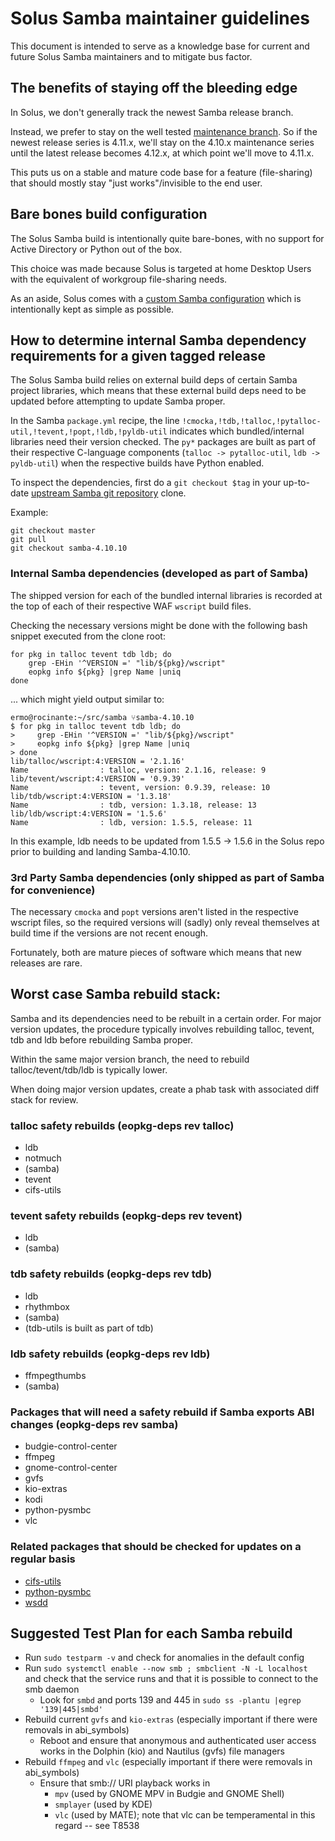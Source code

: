 # Solus Samba maintainer guidelines

This document is intended to serve as a knowledge base for current and future Solus Samba maintainers and to mitigate bus factor.


## The benefits of staying off the bleeding edge

In Solus, we don't generally track the newest Samba release branch.

Instead, we prefer to stay on the well tested [maintenance branch](https://wiki.samba.org/index.php/Samba_Release_Planning#Samba_Release_Planning_and_Supported_Release_Lifetime).  So if the newest release series is 4.11.x, we'll stay on the 4.10.x maintenance series until the latest release becomes 4.12.x, at which point we'll move to 4.11.x.

This puts us on a stable and mature code base for a feature (file-sharing) that should mostly stay "just works"/invisible to the end user.


## Bare bones build configuration

The Solus Samba build is intentionally quite bare-bones, with no support for Active Directory or Python out of the box.

This choice was made because Solus is targeted at home Desktop Users with the equivalent of workgroup file-sharing needs.

As an aside, Solus comes with a [custom Samba configuration](https://getsol.us/articles/software/samba/en/) which is intentionally kept as simple as possible.


## How to determine internal Samba dependency requirements for a given tagged release

The Solus Samba build relies on external build deps of certain Samba project libraries, which means that these external build deps need to be updated before attempting to update Samba proper.

In the Samba `package.yml` recipe, the line `!cmocka,!tdb,!talloc,!pytalloc-util,!tevent,!popt,!ldb,!pyldb-util` indicates which bundled/internal libraries need their version checked.  The `py*` packages are built as part of their respective C-language components (`talloc -> pytalloc-util`, `ldb -> pyldb-util`) when the respective builds have Python enabled.

To inspect the dependencies, first do a `git checkout $tag` in your up-to-date [upstream Samba git repository](https://gitlab.com/samba-team/samba) clone. 

Example:

```
git checkout master
git pull
git checkout samba-4.10.10
```

### Internal Samba dependencies (developed as part of Samba)

The shipped version for each of the bundled internal libraries is recorded at the top of each of their respective WAF `wscript` build files.

Checking the necessary versions might be done with the following bash snippet executed from the clone root:

```
for pkg in talloc tevent tdb ldb; do
    grep -EHin '^VERSION =' "lib/${pkg}/wscript"
    eopkg info ${pkg} |grep Name |uniq
done
```

... which might yield output similar to:


```
ermo@rocinante:~/src/samba ⑂samba-4.10.10
$ for pkg in talloc tevent tdb ldb; do
>     grep -EHin '^VERSION =' "lib/${pkg}/wscript"
>     eopkg info ${pkg} |grep Name |uniq
> done
lib/talloc/wscript:4:VERSION = '2.1.16'
Name                : talloc, version: 2.1.16, release: 9
lib/tevent/wscript:4:VERSION = '0.9.39'
Name                : tevent, version: 0.9.39, release: 10
lib/tdb/wscript:4:VERSION = '1.3.18'
Name                : tdb, version: 1.3.18, release: 13
lib/ldb/wscript:4:VERSION = '1.5.6'
Name                : ldb, version: 1.5.5, release: 11

```

In this example, ldb needs to be updated from 1.5.5 -> 1.5.6 in the Solus repo prior to building and landing Samba-4.10.10.

### 3rd Party Samba dependencies (only shipped as part of Samba for convenience)

The necessary `cmocka` and `popt` versions aren't listed in the respective wscript files, so the required versions will (sadly) only reveal themselves at build time if the versions are not recent enough.

Fortunately, both are mature pieces of software which means that new releases are rare.


## Worst case Samba rebuild stack:

Samba and its dependencies need to be rebuilt in a certain order.  For major version updates, the procedure typically involves rebuilding talloc, tevent, tdb and ldb before rebuilding Samba proper.

Within the same major version branch, the need to rebuild talloc/tevent/tdb/ldb is typically lower.

When doing major version updates, create a phab task with associated diff stack for review.

### talloc safety rebuilds (eopkg-deps rev talloc)

- ldb
- notmuch
- (samba)
- tevent
- cifs-utils 

### tevent safety rebuilds (eopkg-deps rev tevent)

- ldb
- (samba)

### tdb safety rebuilds (eopkg-deps rev tdb)

- ldb
- rhythmbox
- (samba)
- (tdb-utils is built as part of tdb)

### ldb safety rebuilds (eopkg-deps rev ldb)

- ffmpegthumbs
- (samba)

### Packages that will need a safety rebuild if Samba exports ABI changes (eopkg-deps rev samba)

- budgie-control-center
- ffmpeg
- gnome-control-center
- gvfs
- kio-extras
- kodi
- python-pysmbc
- vlc

### Related packages that should be checked for updates on a regular basis

- [cifs-utils](https://www.samba.org/ftp/linux-cifs/cifs-utils/)
- [python-pysmbc](https://files.pythonhosted.org/packages/source/p/pysmbc/)
- [wsdd](https://github.com/christgau/wsdd/tags)

## Suggested Test Plan for each Samba rebuild

- Run `sudo testparm -v` and check for anomalies in the default config
- Run `sudo systemctl enable --now smb ; smbclient -N -L localhost` and check that the service runs and that it is possible to connect to the smb daemon
  - Look for `smbd` and ports 139 and 445 in `sudo ss -plantu |egrep '139|445|smbd'`
- Rebuild current `gvfs` and `kio-extras` (especially important if there were removals in abi_symbols)
  - Reboot and ensure that anonymous and authenticated user access works in the Dolphin (kio) and Nautilus (gvfs) file managers
- Rebuild `ffmpeg` and `vlc` (especially important if there were removals in abi_symbols)
  - Ensure that smb:// URI playback works in
    - `mpv` (used by GNOME MPV in Budgie and GNOME Shell)
    - `smplayer` (used by KDE)
    - `vlc` (used by MATE); note that vlc can be temperamental in this regard -- see T8538
